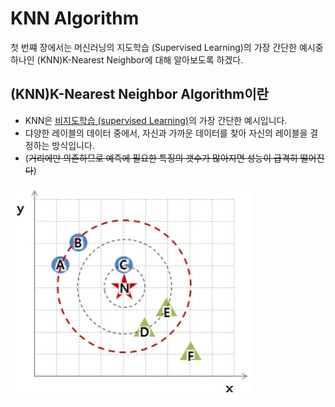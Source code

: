# KNN Algorithm
첫 번쨰 장에서는 머신러닝의 지도학습 (Supervised Learning)의 가장 간단한 예시중 하나인 (KNN)K-Nearest Neighbor에 대해 알아보도록 하겠다.

## (KNN)K-Nearest Neighbor Algorithm이란
* KNN은 [비지도학습 (supervised Learning)](https://ko.wikipedia.org/wiki/%EC%A7%80%EB%8F%84_%ED%95%99%EC%8A%B5)의 가장 간단한 예시입니다.
* 댜양한 레이블의 데이터 중에서, 자신과 가까운 데이터를 찾아 자신의 레이블을 결정하는 방식입니다. 
* (~~거리에만 의존하므로 예즉에 필요한 특징의 갯수가 많아지면 성능이 급격히 떨어진다~~)

![CNNpicture](https://github.com/minecode0606/minecode0606/blob/main/images/Python_Machine_Learning/KNN(K_Nearest_Neighbor)/%EB%8B%A4%EC%9A%B4%EB%A1%9C%EB%93%9C.jfif)  

  


